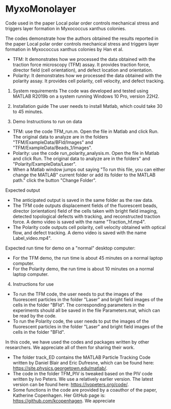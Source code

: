 # MyxoMonolayer
Code used in the paper Local polar order controls mechanical stress and triggers layer formation in  Myxococcus xanthus colonies. 

The codes demonstrate how the authors obtained the results reported in the paper Local polar order controls mechanical stress and triggers layer formation in Myxococcus xanthus colonies by Han et al. 
- TFM: It demonstrates how we processed the data obtained with the traction force microscopy (TFM) assay. It provides traction force, director field (cell orientation), and defect location and orientation. 
- Polarity: It demonstrates how we processed the data obtained with the polarity assay. It provides cell polarity, cell velocity, and defect tracking. 

1. System requirements
The code was developed and tested using MATLAB R2019b on a system running Windows 10 Pro, version 22H2.

2. Installation guide
The user needs to install Matlab, which could take 30 to 45 minutes.  

3. Demo
Instructions to run on data
- TFM: use the code TFM_run.m. Open the file in Matlab and click Run. The original data to analyze are in the folders "TFM/ExampleData/BFld/Images" and "TFM/ExampleData/Beads_1/Images". 
- Polarity: use the code run_polarity_analysis.m. Open the file in Matlab and click Run. The original data to analyze are in the folders" and "Polarity/ExampleData/Laser". 
- When a Matlab window jumps out saying "To run this file, you can either change the MATLAB" current folder or add its folder to the MATLAB path." click the button "Change Folder". 

Expected output
- The anticipated output is saved in the same folder as the raw data.
- The TFM code outputs displacement fields of the fluorescent beads, director (orientation) field of the cells taken with bright field imaging, detected topological defects with tracking, and reconstructed traction force. A demo video is saved with the name "Traction_hf.mp4". 
- The Polarity code outputs cell polarity, cell velocity obtained with optical flow, and defect tracking. A demo video is saved with the name Label_video.mp4". 

Expected run time for demo on a "normal" desktop computer: 
- For the TFM demo, the run time is about 45 minutes on a normal laptop computer. 
- For the Polarity demo, the run time is about 10 minutes on a normal laptop computer. 

4. Instructions for use
- To run the TFM code, the user needs to put the images of the fluorescent particles in the folder "Laser" and bright field images of the cells in the folder "BFld". The corresponding parameters in the experiments should all be saved in the file Parameters.mat, which can be read by the code. 
- To run the Polarity code, the user needs to put the images of the fluorescent particles in the folder "Laser" and bright field images of the cells in the folder "BFld". 



In this code, we have used the codes and packages written by other researchers. We appreciate all of them for sharing their work. 
- The folder track_ED contains the MATLAB Particle Tracking Code written by Daniel Blair and Eric Dufresne, which can be found here: https://site.physics.georgetown.edu/matlab/. 
- The code in the folder TFM_PIV is tweaked based on the PIV code written by Ivo Peters. We use a relatively earlier version. The latest version can be found here: https://ivopeters.org/code/. 
- Some functions in the code are provided by a coauthor of the paper, Katherine Copenhagen. Her GitHub page is: https://github.com/kcopenhagen. 
We appreciate 


